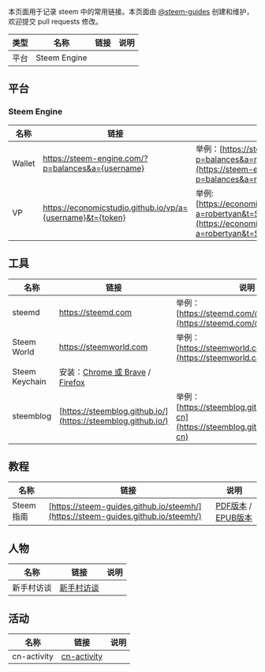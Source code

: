 本页面用于记录 steem 中的常用链接。本页面由 [@steem-guides](https://busy.org/@steem-guides) 创建和维护，欢迎提交 pull requests 修改。

类型 | 名称 | 链接 | 说明
-- | -- | -- | --
平台 | Steem Engine | 


## 平台

### Steem Engine

名称 | 链接 | 说明
-- | -- | --
Wallet | https://steem-engine.com/?p=balances&a={username} | 举例：[https://steem-engine.com/?p=balances&a=robertyan](https://steem-engine.com/?p=balances&a=robertyan)
VP | https://economicstudio.github.io/vp/a={username}&t={token} | 举例: [https://economicstudio.github.io/vp/?a=robertyan&t=SCT](https://economicstudio.github.io/vp/?a=robertyan&t=SCT)


## 工具

名称 | 链接 | 说明
-- | -- | --
steemd | https://steemd.com | 举例：[https://steemd.com/@robertyan](https://steemd.com/@robertyan)
Steem World | https://steemworld.com | 举例：[https://steemworld.com/@robertyan](https://steemworld.com/@robertyan)
Steem Keychain | 安装：[Chrome 或 Brave](https://chrome.google.com/webstore/detail/steem-keychain/lkcjlnjfpbikmcmbachjpdbijejflpcm) / [Firefox](https://addons.mozilla.org/en-US/firefox/addon/steem-keychain/)
steemblog | [https://steemblog.github.io/](https://steemblog.github.io/) | 举例：[https://steemblog.github.io/@team-cn](https://steemblog.github.io/@team-cn)


## 教程

名称 | 链接 | 说明
-- | -- | --
Steem指南 | [https://steem-guides.github.io/steemh/](https://steem-guides.github.io/steemh/) | [PDF版本](https://steem-guides.github.io/steemh/steemh.pdf) / [EPUB版本](https://steem-guides.github.io/steemh/steemh.epub)


## 人物

名称 | 链接 | 说明
-- | -- | --
新手村访谈 | [新手村访谈](https://steemblog.github.io/@team-cn/tags/cn-interview/) | 


## 活动

名称 | 链接 | 说明
-- | -- | --
cn-activity | [cn-activity](https://busy.org/@cn-activity) | 




